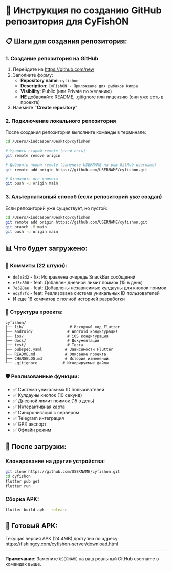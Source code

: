# 🚀 Инструкция по созданию GitHub репозитория для CyFishON

## 📋 Шаги для создания репозитория:

### 1. Создание репозитория на GitHub
1. Перейдите на https://github.com/new
2. Заполните форму:
   - **Repository name**: `cyfishon`
   - **Description**: `CyFishON - Приложение для рыбаков Кипра`
   - **Visibility**: Public (или Private по желанию)
   - **НЕ** добавляйте README, .gitignore или лицензию (они уже есть в проекте)
3. Нажмите **"Create repository"**

### 2. Подключение локального репозитория
После создания репозитория выполните команды в терминале:

```bash
cd /Users/kindcasper/Desktop/cyfishon

# Удалить старый remote (если есть)
git remote remove origin

# Добавить новый remote (замените USERNAME на ваш GitHub username)
git remote add origin https://github.com/USERNAME/cyfishon.git

# Отправить все коммиты
git push -u origin main
```

### 3. Альтернативный способ (если репозиторий уже создан)
Если репозиторий уже существует, но пустой:

```bash
cd /Users/kindcasper/Desktop/cyfishon
git remote add origin https://github.com/USERNAME/cyfishon.git
git branch -M main
git push -u origin main
```

## 📊 Что будет загружено:

### 📝 Коммиты (22 штуки):
- `de5e8d2` - fix: Исправлена очередь SnackBar сообщений
- `ef3c800` - feat: Добавлен дневной лимит поимок (15 в день)
- `7e328ae` - feat: Добавлены независимые кулдауны для кнопок поимок
- `ed2f7fc` - feat: Реализована система уникальных ID пользователей
- И еще 18 коммитов с полной историей разработки

### 📁 Структура проекта:
```
cyfishon/
├── lib/                    # Исходный код Flutter
├── android/               # Android конфигурация
├── ios/                   # iOS конфигурация
├── docs/                  # Документация
├── test/                  # Тесты
├── pubspec.yaml          # Зависимости Flutter
├── README.md             # Описание проекта
├── CHANGELOG.md          # История изменений
└── .gitignore           # Игнорируемые файлы
```

### 🛡️ Реализованные функции:
- ✅ Система уникальных ID пользователей
- ✅ Кулдауны кнопок (10 секунд)
- ✅ Дневной лимит поимок (15 в день)
- ✅ Интерактивная карта
- ✅ Синхронизация с сервером
- ✅ Telegram интеграция
- ✅ GPX экспорт
- ✅ Офлайн режим

## 🔧 После загрузки:

### Клонирование на другие устройства:
```bash
git clone https://github.com/USERNAME/cyfishon.git
cd cyfishon
flutter pub get
flutter run
```

### Сборка APK:
```bash
flutter build apk --release
```

## 📱 Готовый APK:
Текущая версия APK (24.4MB) доступна по адресу:
https://fishingcy.com/cyfishon-server/download.html

---

**Примечание**: Замените `USERNAME` на ваш реальный GitHub username в командах выше.
